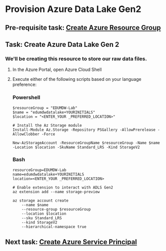 # Provision Azure Data Lake Gen2

## Pre-requisite task: [Create Azure Resource Group](../azure-resource-group/create-resource-group.md)

## Task: Create Azure Data Lake Gen 2

### We'll be creating this resource to store our raw data files.

1. In the Azure Portal, open Azure Cloud Shell

1. Execute either of the following scripts based on your language preference:

    ### Powershell
    ```
    $resourceGroup = "EDUMDW-Lab"
    $name = "edumdwdatalake+YOURINITIALS"
    $location = "<ENTER_YOUR _PREFERRED_LOCATION>"

    # Install the Az Storage module
    Install-Module Az.Storage -Repository PSGallery -AllowPrerelease -AllowClobber -Force

    New-AzStorageAccount -ResourceGroupName $resourceGroup -Name $name -Location $location -SkuName Standard_LRS -Kind StorageV2 
    ```
    
    ### Bash
    ```
    resourceGroup=EDUMDW-Lab
    name=edumdwdatalake+YOURINITIALS
    location=<ENTER_YOUR _PREFERRED_LOCATION>

    # Enable extension to interact with ADLS Gen2
    az extension add --name storage-preview

    az storage account create 
        --name $name 
        --resource-group $resourceGroup 
        --location $location 
        --sku Standard_LRS 
        --kind StorageV2 
        --hierarchical-namespace true
    ```

## Next task: [Create Azure Service Principal](../azure-ad-service-principal/create-service-principal.md)
